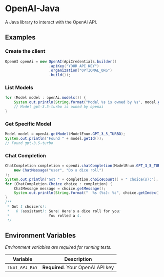 # OpenAI-Java

A Java library to interact with the OpenAI API.
## Examples

### Create the client
```java
OpenAI openAi = new OpenAI(ApiCredentials.builder()
                    .apiKey("YOUR_API_KEY")
                    .organization("OPTIONAL_ORG")
                    .build());
```

### List Models
```java
for (Model model : openAi.models()) {
    System.out.println(String.format("Model %s is owned by %s", model.getId(), model.getOwnedBy()));
    // Model gpt-3.5-turbo is owned by openai
}
```

### Get Specific Model
```java
Model model = openAi.getModel(ModelEnum.GPT_3_5_TURBO);
System.out.println("Found " + model.getId());
// Found gpt-3.5-turbo
```

### Chat Completion
```java
ChatCompletion completion = openAi.chatCompletion(ModelEnum.GPT_3_5_TURBO,
    new ChatMessage("user", "Do a dice roll")
);
System.out.println("Got " + completion.choiceCount() + " choice(s):");
for (ChatCompletion.Choice choice : completion) {
    ChatMessage message = choice.getMessage();
    System.out.println(String.format("  %s (%s): %s", choice.getIndex(), message.getRole(), message.getContent()));
}
/**
 * Got 1 choice(s):
 *   0 (assistant): Sure! Here's a dice roll for you:
 *                  You rolled a 4.
 */
```
## Environment Variables
*Environment variables are required for running tests.*

| Variable       | Description                         |
| :------------: | :---------------------------------: |
| `TEST_API_KEY` | **Required**. Your OpenAI API key   |